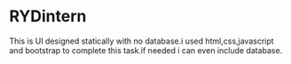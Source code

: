 # RYDintern
This is UI designed statically with no database.i used html,css,javascript and bootstrap to complete this task.if needed i can even include database.
